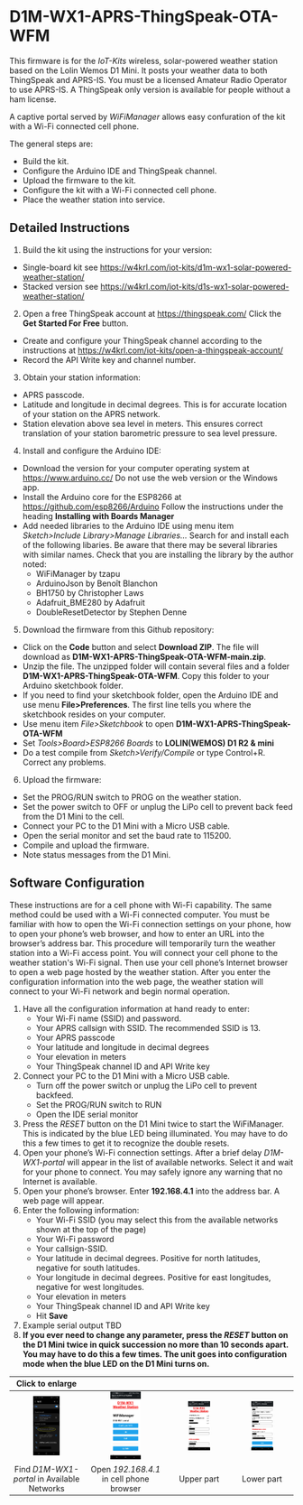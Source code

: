 # D1M-WX1-APRS-ThingSpeak-OTA-WFM

This firmware is for the *IoT-Kits* wireless, solar-powered weather station based on the Lolin Wemos D1 Mini. It posts your weather data to both ThingSpeak and APRS-IS. You must be a licensed Amateur Radio Operator to use APRS-IS. A ThingSpeak only version is available for people without a ham license.

A captive portal served by *WiFiManager* allows easy confuration of the kit with a Wi-Fi connected cell phone. 

The general steps are:
- Build the kit.
- Configure the Arduino IDE and ThingSpeak channel.
- Upload the firmware to the kit.
- Configure the kit with a Wi-Fi connected cell phone.
- Place the weather station into service.

## Detailed Instructions
1. Build the kit using the instructions for your version:
 - Single-board kit see https://w4krl.com/iot-kits/d1m-wx1-solar-powered-weather-station/
 - Stacked version see https://w4krl.com/iot-kits/d1s-wx1-solar-powered-weather-station/
2. Open a free ThingSpeak account at https://thingspeak.com/ Click the **Get Started For Free** button.
- Create and configure your ThingSpeak channel according to the instructions at https://w4krl.com/iot-kits/open-a-thingspeak-account/
- Record the API Write key and channel number.
3. Obtain your station information:
- APRS passcode.
- Latitude and longitude in decimal degrees. This is for accurate location of your station on the APRS network.
- Station elevation above sea level in meters. This ensures correct translation of your station barometric pressure to sea level pressure.
4. Install and configure the Arduino IDE:
- Download the version for your computer operating system at https://www.arduino.cc/ Do not use the web version or the Windows app.
- Install the Arduino core for the ESP8266 at https://github.com/esp8266/Arduino Follow the instructions under the heading **Installing with Boards Manager**
- Add needed libraries to the Arduino IDE using menu item *Sketch>Include Library>Manage Libraries...* Search for and install each of the following libaries. Be aware that there may be several libraries with similar names. Check that you are installing the library by the author noted:
  - WiFiManager by tzapu
  - ArduinoJson by Benoît Blanchon
  - BH1750 by Christopher Laws
  - Adafruit_BME280 by Adafruit
  - DoubleResetDetector by Stephen Denne
5. Download the firmware from this Github repository:
- Click on the **Code** button and select **Download ZIP**. The file will download as **D1M-WX1-APRS-ThingSpeak-OTA-WFM-main.zip**. 
- Unzip the file. The unzipped folder will contain several files and a folder **D1M-WX1-APRS-ThingSpeak-OTA-WFM**. Copy this folder to your Arduino sketchbook folder.
- If you need to find your sketchbook folder, open the Arduino IDE and use menu **File>Preferences**. The first line tells you where the sketchbook resides on your computer.
- Use menu item *File>Sketchbook* to open **D1M-WX1-APRS-ThingSpeak-OTA-WFM**
- Set *Tools>Board>ESP8266 Boards* to **LOLIN(WEMOS) D1 R2 & mini**
- Do a test compile from *Sketch>Verify/Compile* or type Control+R. Correct any problems.
6. Upload the firmware:
  - Set the PROG/RUN switch to PROG on the weather station. 
  - Set the power switch to OFF or unplug the LiPo cell to prevent back feed from the D1 Mini to the cell. 
  - Connect your PC to the D1 Mini with a Micro USB cable.
  - Open the serial monitor and set the baud rate to 115200.
  - Compile and upload the firmware.
  - Note status messages from the D1 Mini.

## Software Configuration
These instructions are for a cell phone with Wi-Fi capability. The same method could be used with a Wi-Fi connected computer. 
You must be familiar with how to open the Wi-Fi connection settings on your phone, how to open your phone’s web browser, and how to enter an URL into the browser’s address bar.
This procedure will temporarily turn the weather station into a Wi-Fi access point. You will connect your cell phone to the weather station's Wi-Fi signal. Then use your cell phone’s Internet browser to open a web page hosted by the weather station. After you enter the configuration information into the web page, the weather station will connect to your Wi-Fi network and begin normal operation.  

1.	Have all the configuration information at hand ready to enter:  
    *	Your Wi-Fi name (SSID) and password.
    *	Your APRS callsign with SSID. The recommended SSID is 13.
    *	Your APRS passcode
    *	Your latitude and longitude in decimal degrees
    *	Your elevation in meters
    *	Your ThingSpeak channel ID and API Write key
2.	Connect your PC to the D1 Mini with a Micro USB cable.
    * Turn off the power switch or unplug the LiPo cell to prevent backfeed.
    * Set the PROG/RUN switch to RUN
    * Open the IDE serial monitor
3. Press the *RESET* button on the D1 Mini twice to start the WiFiManager. This is indicated by the blue LED being illuminated. You may have to do this a few times to get it to recognize the double resets.
4.	Open your phone’s Wi-Fi connection settings. After a brief delay *D1M-WX1-portal* will appear in the list of available networks. Select it and wait for your phone to connect. You may safely ignore any warning that no Internet is available.
5.	Open your phone’s browser. Enter **192.168.4.1** into the address bar. A web page will appear.
6.	Enter the following information:  
    * Your Wi-Fi SSID (you may select this from the available networks shown at the top of the page)
    *	Your Wi-Fi password
    *	Your callsign-SSID. 
    * Your latitude in decimal degrees. Positive for north latitudes, negative for south latitudes.
    *	Your longitude in decimal degrees. Positive for east longitudes, negative for west longitudes.
    *	Your elevation in meters
    *	Your ThingSpeak channel ID and API Write key
    *	Hit **Save**
6. Example serial output TBD
7.	**If you ever need to change any parameter, press the *RESET* button on the D1 Mini twice in quick succession no more than 10 seconds apart. You may have to do this a few times. The unit goes into configuration mode when the blue LED on the D1 Mini turns on.**

| Click to enlarge  |  |  |  |
|:----:|:----:|:----:|:----:|
|<img src="/images/AvailableNetworks.jpg" width="40%"/>|<img src="/images/CaptivePortalLogin.jpg" width="40%"/> | <img src="/images/CaptivePortalTopjpg.jpg" width="40%"/> | <img src="/images/CaptivePortalLower.jpg" width="40%"/>|  
|Find *D1M-WX1-portal* in Available Networks|Open *192.168.4.1* in cell phone browser | Upper part | Lower part |
